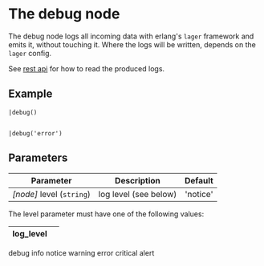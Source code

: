 The debug node
=====================

The debug node logs all incoming data with erlang's `lager` framework and emits it, without touching it.
Where the logs will be written, depends on the `lager` config.

See [rest api](./faxe_rest_api.html) for how to read the produced logs.


Example
-------
```dfs  
|debug()
    
    
|debug('error')
```

Parameters
----------

| Parameter                 | Description           | Default  |
|---------------------------|-----------------------|:--------:|
| _[node]_ level (`string`) | log level (see below) | 'notice' |

The level parameter must have one of the following values:

log_level | |
----------|-|
debug
info
notice
warning
error
critical
alert